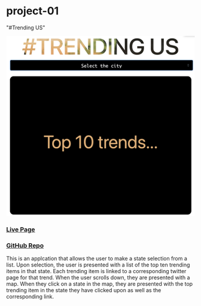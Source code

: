 # project-01

 "#Trending US"

![trending US](landing-page.png "trending US")


### [Live Page](https://c-phillips7.github.io/project-01/)
### [GitHub Repo](https://github.com/c-phillips7/project-01)

This is an applcation that allows the user to make a state selection from a list. Upon selection, the user is presented with a list of the top ten trending items in that state. Each trending item is linked to a corresponding twitter page for that trend. When the user scrolls down, they are presented with a map. When they click on a state in the map, they are presented with the top trending item in the state they have clicked upon as well as the corresponding link.


